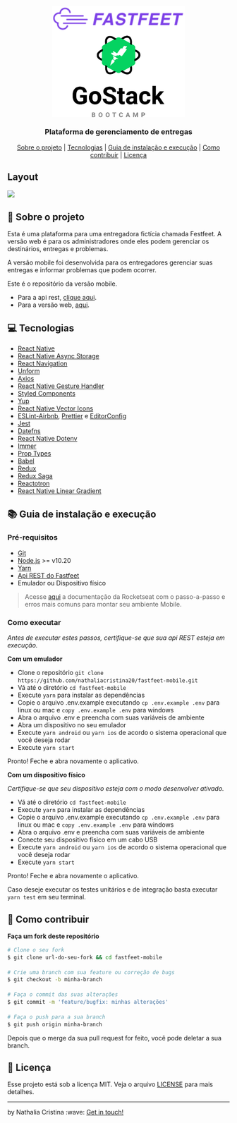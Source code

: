 <h1 align="center">
    <img width="300" align="center" src=".github/logo.svg">
</h1>

<h3 align="center">
Plataforma de gerenciamento de entregas
</h3>

<p align="center">
  <a href="#rocket-sobre-o-projeto">Sobre o projeto</a> | <a href="#computer-tecnologias">Tecnologias</a> | <a href="#books-guia-de-instalação-e-execução">Guia de instalação e execução</a> | <a href="#pencil-como-contribuir">Como contribuir</a> | <a href="#page_with_curl-licença">Licença</a>
</p>

## Layout

<img src=".github/fastfeet_mobile.gif">

## :rocket: Sobre o projeto

<p>Esta é uma plataforma para uma entregadora fictícia chamada Festfeet. A versão web é para os administradores onde eles podem gerenciar os destinários, entregas e problemas.</p>
<p>A versão mobile foi desenvolvida para os entregadores gerenciar suas entregas e informar problemas que podem ocorrer.</p>

<p>Este é o repositório da versão mobile.</p>
<ul>
  <li>Para a api rest, <a href="https://github.com/nathaliacristina20/fastfeet">clique aqui</a>.</li>
  <li>Para a versão web, <a href="https://github.com/nathaliacristina20/fastfeet-web">aqui</a>.</li>
</ul>

## :computer: Tecnologias

- [React Native](https://reactnative.dev/)
- [React Native Async Storage](https://github.com/react-native-community/async-storage)
- [React Navigation](https://reactnavigation.org/)
- [Unform](https://unform.dev/)
- [Axios](https://github.com/axios/axios)
- [React Native Gesture Handler](https://software-mansion.github.io/react-native-gesture-handler/)
- [Styled Components](https://styled-components.com/)
- [Yup](https://github.com/jquense/yup)
- [React Native Vector Icons](https://github.com/oblador/react-native-vector-icons)
- [ESLint-Airbnb](https://eslint.org/), [Prettier](https://prettier.io/) e [EditorConfig](https://editorconfig.org/)
- [Jest](https://jestjs.io/) 
- [Datefns](https://date-fns.org/)
- [React Native Dotenv](https://github.com/zetachang/react-native-dotenv)
- [Immer](https://github.com/immerjs/immer)
- [Prop Types](https://github.com/facebook/prop-types)
- [Babel](https://babeljs.io/)
- [Redux](https://redux.js.org/)
- [Redux Saga](https://redux-saga.js.org/)
- [Reactotron](https://github.com/infinitered/reactotron)
- [React Native Linear Gradient](https://github.com/react-native-community/react-native-linear-gradient)

## :books: Guia de instalação e execução

### Pré-requisitos

- [Git](https://git-scm.com/)
- [Node.js](https://nodejs.org/en/) >= v10.20
- [Yarn](https://yarnpkg.com/)
- [Api REST do Fastfeet](https://github.com/nathaliacristina20/fastfeet)
- Emulador ou Dispositivo físico

<blockquote>Acesse <a href="https://react-native.rocketseat.dev">aqui</a> a documentação da Rocketseat com o passo-a-passo e erros mais comuns para montar seu ambiente Mobile.</blockquote>

### Como executar

<i>Antes de executar estes passos, certifique-se que sua api REST esteja em execução.</i>

<strong>Com um emulador</strong>

- Clone o repositório ```git clone https://github.com/nathaliacristina20/fastfeet-mobile.git```
- Vá até o diretório ```cd fastfeet-mobile```
- Execute ```yarn``` para instalar as dependências
- Copie o arquivo .env.example executando ```cp .env.example .env``` para linux ou mac e ```copy .env.example .env``` para windows
- Abra o arquivo .env e preencha com suas variáveis de ambiente
- Abra um dispositivo no seu emulador
- Execute ```yarn android``` ou ```yarn ios``` de acordo o sistema operacional que você deseja rodar
- Execute ```yarn start```

Pronto! Feche e abra novamente o aplicativo.

<strong>Com um dispositivo físico</strong>

<i>Certifique-se que seu dispositivo esteja com o modo desenvolver ativado.</i>

- Vá até o diretório ```cd fastfeet-mobile```
- Execute ```yarn``` para instalar as dependências
- Copie o arquivo .env.example executando ```cp .env.example .env``` para linux ou mac e ```copy .env.example .env``` para windows
- Abra o arquivo .env e preencha com suas variáveis de ambiente
- Conecte seu dispositivo físico em um cabo USB
- Execute ```yarn android``` ou ```yarn ios``` de acordo o sistema operacional que você deseja rodar
- Execute ```yarn start```

Pronto! Feche e abra novamente o aplicativo.

Caso deseje executar os testes unitários e de integração basta executar ```yarn test``` em seu terminal. 

## :pencil: Como contribuir

<b>Faça um fork deste repositório</b>

```bash
# Clone o seu fork
$ git clone url-do-seu-fork && cd fastfeet-mobile

# Crie uma branch com sua feature ou correção de bugs
$ git checkout -b minha-branch

# Faça o commit das suas alterações
$ git commit -m 'feature/bugfix: minhas alterações'

# Faça o push para a sua branch
$ git push origin minha-branch
```

Depois que o merge da sua pull request for feito, você pode deletar a sua branch.

## :page_with_curl: Licença

Esse projeto está sob a licença MIT. Veja o arquivo <a href="https://github.com/nathaliacristina20/fastfeet-mobile/blob/master/LICENSE">LICENSE</a> para mais detalhes.

<hr />
<p>by Nathalia Cristina :wave: <a href="https://linktr.ee/nathaliacristina20">Get in touch!</a></p>
